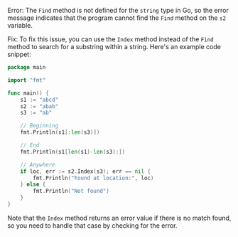
Error: The `Find` method is not defined for the `string` type in Go, so the error message indicates that the program cannot find the `Find` method on the `s2` variable.

Fix: To fix this issue, you can use the `Index` method instead of the `Find` method to search for a substring within a string. Here's an example code snippet:
```go
package main

import "fmt"

func main() {
	s1 := "abcd"
	s2 := "abab"
	s3 := "ab"

	// Beginning
	fmt.Println(s1[:len(s3)])

	// End
	fmt.Println(s1[len(s1)-len(s3):])

	// Anywhere
	if loc, err := s2.Index(s3); err == nil {
		fmt.Println("Found at location:", loc)
	} else {
		fmt.Println("Not found")
	}
}
```
Note that the `Index` method returns an error value if there is no match found, so you need to handle that case by checking for the error.
